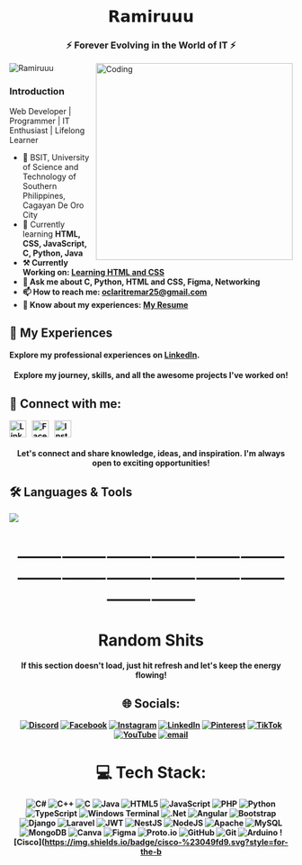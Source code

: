 <h1 align="center">𝗥𝗮𝗺𝗶𝗿𝘂𝘂𝘂</h1>
<h3 align="center">⚡ Forever Evolving in the World of IT ⚡</h3>
<img align="right" alt="Coding" width="350" src="https://media.giphy.com/media/g2jj9VAIBluIreVNsb/giphy.gif?cid=ecf05e475uochohj3sm51hxit1cz6hx2swb2rx4yw49m6w6a&ep=v1_gifs_search&rid=giphy.gif&ct=g">

<p align="left"> <img src="https://komarev.com/ghpvc/?username=Ramiruuu&label=Profile%20views&color=0e75b6&style=flat" alt="Ramiruuu" /> </p>

<h3 align="left">Introduction</h3>
<p>Web Developer | Programmer | IT Enthusiast | Lifelong Learner</p> 

<ul>
  <li>🏫 BSIT, University of Science and Technology of Southern Philippines, Cagayan De Oro City </li>
  <li>🌱 Currently learning <strong> HTML, CSS, JavaScript, <strong>C, Python, Java </strong></li>
  <li>⚒️ Currently Working on: <a href="https://github.com/Ramiruuu/Learning-HTML-CSS"><strong>Learning HTML and CSS </strong></a></li> 
  <li>💬 Ask me about <strong>C, Python, HTML and CSS, Figma, Networking </strong></li>
  <li>📫 How to reach me: <a href="mailto:oclaritremar25@gmail.com">oclaritremar25@gmail.com</a></li>
  <li>📄 Know about my experiences: <a href="https://drive.google.com/drive/folders/1NTEWjaEGll3UfJCqa3J_6OZcm9KgJLQd?usp=sharing" target="_blank"> My Resume</a></li>
</ul>

## 💼 My Experiences

Explore my professional experiences on [LinkedIn](https://www.linkedin.com/in/oclarit-remar-986828350).

<h4 align="center">Explore my journey, skills, and all the awesome projects I've worked on!</h4>

## 🔗 Connect with me:

<p align="left" style="display: flex; gap: 10px;">
  
  <a href="https://www.linkedin.com/in/oclarit-remar-986828350/" target="_blank">
    <img src="https://raw.githubusercontent.com/rahuldkjain/github-profile-readme-generator/master/src/images/icons/Social/linked-in-alt.svg" alt="LinkedIn" height="30" width="30" />
  </a>

  <a href="https://www.facebook.com/profile.php?id=61551327145190" target="_blank">
    <img src="https://raw.githubusercontent.com/rahuldkjain/github-profile-readme-generator/master/src/images/icons/Social/facebook.svg" alt="Facebook" height="30" width="30" />
  </a>

  <a href="https://www.instagram.com/lluv.ramiruuu/?igsh=ZnZqYXUyNm9qN25p#" target="_blank">
    <img src="https://raw.githubusercontent.com/rahuldkjain/github-profile-readme-generator/master/src/images/icons/Social/instagram.svg" alt="Instagram" height="30" width="30" />
  </a>
</p>

<h4 align="center">Let's connect and share knowledge, ideas, and inspiration. I'm always open to exciting opportunities!</h4>


<p align="center">
  <h2> 🛠️ Languages & Tools</h2>
  <a href="https://skillicons.dev">
    <img src="https://skillicons.dev/icons?i=html,css,js,c,python,java,mysql,figma,github,kali,pycharm,vscode,wordpress,linux,typescript,discord,gmail,php,  &perline=7" />
  </a>
</p>

<h1 align="center">⸻⸻⸻⸻⸻⸻⸻⸻⸻⸻⸻⸻⸻⸻</h1>
<h1 align="center">Random Shits</h1>
<div align="center">

<h4 align="center">If this section doesn't load, just hit refresh and let's keep the energy flowing!</h1>

## 🌐 Socials:
[![Discord](https://img.shields.io/badge/Discord-%237289DA.svg?logo=discord&logoColor=white)](https://discord.gg/https://discord.gg/REaWBdkw) [![Facebook](https://img.shields.io/badge/Facebook-%231877F2.svg?logo=Facebook&logoColor=white)](https://facebook.com/https://www.facebook.com/profile.php?id=61551327145190) [![Instagram](https://img.shields.io/badge/Instagram-%23E4405F.svg?logo=Instagram&logoColor=white)](https://instagram.com/https://www.instagram.com/lluv.ramiruuu?igsh=ZnZqYXUyNm9qN25p) [![LinkedIn](https://img.shields.io/badge/LinkedIn-%230077B5.svg?logo=linkedin&logoColor=white)](https://linkedin.com/in/https://www.linkedin.com/in/oclarit-remar-986828350) [![Pinterest](https://img.shields.io/badge/Pinterest-%23E60023.svg?logo=Pinterest&logoColor=white)](https://pinterest.com/https://pin.it/5Ae3WgFek) [![TikTok](https://img.shields.io/badge/TikTok-%23000000.svg?logo=TikTok&logoColor=white)](https://tiktok.com/@https://www.tiktok.com/@ilymyally?_t=ZS-8tqZTHTUkqu&_r=1) [![YouTube](https://img.shields.io/badge/YouTube-%23FF0000.svg?logo=YouTube&logoColor=white)](https://youtube.com/@https://youtube.com/@animixdotkom?si=_SCB-ui3G8FmhDA5) [![email](https://img.shields.io/badge/Email-D14836?logo=gmail&logoColor=white)](mailto:oclaritremar01@gmail.com) 

# 💻 Tech Stack:
![C#](https://img.shields.io/badge/c%23-%23239120.svg?style=for-the-badge&logo=csharp&logoColor=white) ![C++](https://img.shields.io/badge/c++-%2300599C.svg?style=for-the-badge&logo=c%2B%2B&logoColor=white) ![C](https://img.shields.io/badge/c-%2300599C.svg?style=for-the-badge&logo=c&logoColor=white) ![Java](https://img.shields.io/badge/java-%23ED8B00.svg?style=for-the-badge&logo=openjdk&logoColor=white) ![HTML5](https://img.shields.io/badge/html5-%23E34F26.svg?style=for-the-badge&logo=html5&logoColor=white) ![JavaScript](https://img.shields.io/badge/javascript-%23323330.svg?style=for-the-badge&logo=javascript&logoColor=%23F7DF1E) ![PHP](https://img.shields.io/badge/php-%23777BB4.svg?style=for-the-badge&logo=php&logoColor=white) ![Python](https://img.shields.io/badge/python-3670A0?style=for-the-badge&logo=python&logoColor=ffdd54) ![TypeScript](https://img.shields.io/badge/typescript-%23007ACC.svg?style=for-the-badge&logo=typescript&logoColor=white) ![Windows Terminal](https://img.shields.io/badge/Windows%20Terminal-%234D4D4D.svg?style=for-the-badge&logo=windows-terminal&logoColor=white) ![.Net](https://img.shields.io/badge/.NET-5C2D91?style=for-the-badge&logo=.net&logoColor=white) ![Angular](https://img.shields.io/badge/angular-%23DD0031.svg?style=for-the-badge&logo=angular&logoColor=white) ![Bootstrap](https://img.shields.io/badge/bootstrap-%238511FA.svg?style=for-the-badge&logo=bootstrap&logoColor=white) ![Django](https://img.shields.io/badge/django-%23092E20.svg?style=for-the-badge&logo=django&logoColor=white) ![Laravel](https://img.shields.io/badge/laravel-%23FF2D20.svg?style=for-the-badge&logo=laravel&logoColor=white) ![JWT](https://img.shields.io/badge/JWT-black?style=for-the-badge&logo=JSON%20web%20tokens) ![NestJS](https://img.shields.io/badge/nestjs-%23E0234E.svg?style=for-the-badge&logo=nestjs&logoColor=white) ![NodeJS](https://img.shields.io/badge/node.js-6DA55F?style=for-the-badge&logo=node.js&logoColor=white) ![Apache](https://img.shields.io/badge/apache-%23D42029.svg?style=for-the-badge&logo=apache&logoColor=white) ![MySQL](https://img.shields.io/badge/mysql-4479A1.svg?style=for-the-badge&logo=mysql&logoColor=white) ![MongoDB](https://img.shields.io/badge/MongoDB-%234ea94b.svg?style=for-the-badge&logo=mongodb&logoColor=white) ![Canva](https://img.shields.io/badge/Canva-%2300C4CC.svg?style=for-the-badge&logo=Canva&logoColor=white) ![Figma](https://img.shields.io/badge/figma-%23F24E1E.svg?style=for-the-badge&logo=figma&logoColor=white) ![Proto.io](https://img.shields.io/badge/Proto.io-161637?style=for-the-badge&logo=proto.io&logoColor=00e5ff) ![GitHub](https://img.shields.io/badge/github-%23121011.svg?style=for-the-badge&logo=github&logoColor=white) ![Git](https://img.shields.io/badge/git-%23F05033.svg?style=for-the-badge&logo=git&logoColor=white) ![Arduino](https://img.shields.io/badge/-Arduino-00979D?style=for-the-badge&logo=Arduino&logoColor=white) ![Cisco](https://img.shields.io/badge/cisco-%23049fd9.svg?style=for-the-b




